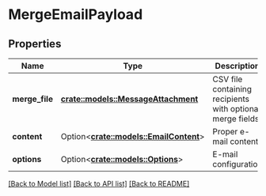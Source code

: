 # MergeEmailPayload

## Properties

Name | Type | Description | Notes
------------ | ------------- | ------------- | -------------
**merge_file** | [**crate::models::MessageAttachment**](MessageAttachment.md) | CSV file containing recipients with optional merge fields | 
**content** | Option<[**crate::models::EmailContent**](EmailContent.md)> | Proper e-mail content | [optional]
**options** | Option<[**crate::models::Options**](Options.md)> | E-mail configuration | [optional]

[[Back to Model list]](../README.md#documentation-for-models) [[Back to API list]](../README.md#documentation-for-api-endpoints) [[Back to README]](../README.md)



